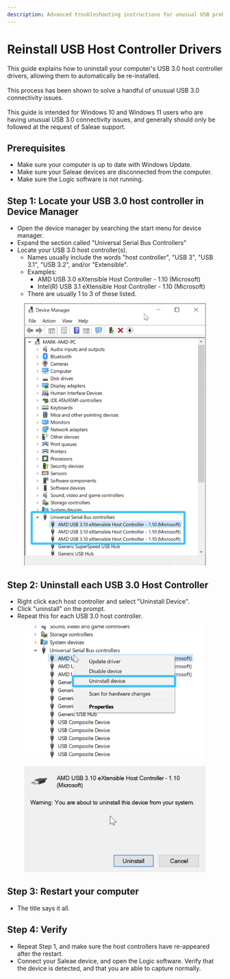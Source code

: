 ```yaml
---
description: Advanced troubleshooting instructions for unusual USB problems
---
```


# Reinstall USB Host Controller Drivers

This guide explains how to uninstall your computer's USB 3.0 host controller drivers, allowing them to automatically be re-installed.\
\
This process has been shown to solve a handful of unusual USB 3.0 connectivity issues.\
\
This guide is intended for Windows 10 and Windows 11 users who are having unusual USB 3.0 connectivity issues, and generally should only be followed at the request of Saleae support.



## Prerequisites

* Make sure your computer is up to date with Windows Update.
* Make sure your Saleae devices are disconnected from the computer.
* Make sure the Logic software is not running.

## Step 1: Locate your USB 3.0 host controller in Device Manager

* Open the device manager by searching the start menu for device manager.
* Expand the section called "Universal Serial Bus Controllers"
* Locate your USB 3.0 host controller(s).
  * Names usually include the words "host controller", "USB 3", "USB 3.1", "USB 3.2", and/or "Extensible".
  * Examples:
    * AMD USB 3.0 eXtensible Host Controller - 1.10 (Microsoft)
    * Intel(R) USB 3.1 eXtensible Host Controller - 1.10 (Microsoft)
  * There are usually 1 to 3 of these listed.

<figure><img src="../.gitbook/assets/image (24).png" alt=""><figcaption></figcaption></figure>

## Step 2: Uninstall each USB 3.0 Host Controller

* Right click each host controller and select "Uninstall Device".
* Click "uninstall" on the prompt.
* Repeat this for each USB 3.0 host controller.

<figure><img src="../.gitbook/assets/image (25).png" alt=""><figcaption></figcaption></figure>

<figure><img src="../.gitbook/assets/image (26).png" alt=""><figcaption></figcaption></figure>

## Step 3: Restart your computer

* The title says it all.



## Step 4: Verify

* Repeat Step 1, and make sure the host controllers have re-appeared after the restart.
* Connect your Saleae device, and open the Logic software. Verify that the device is detected, and that you are able to capture normally.



